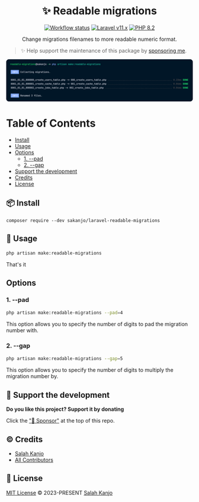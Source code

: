 <h1 align="center">✨ Readable migrations</h1>

<p align="center">
    <a href="https://github.com/sakanjo/laravel-readable-migrations/actions"><img alt="Workflow status" src="https://img.shields.io/github/actions/workflow/status/sakanjo/laravel-readable-migrations/tests.yml?style=for-the-badge"></a>
    <a href="https://laravel.com"><img alt="Laravel v11.x" src="https://img.shields.io/badge/Laravel-v11.x-FF2D20?style=for-the-badge&logo=laravel"></a>
    <a href="https://php.net"><img alt="PHP 8.2" src="https://img.shields.io/badge/PHP-8.2-777BB4?style=for-the-badge&logo=php"></a>
</p>

<p align="center">Change migrations filenames to more readable numeric format.</p>

> ✨ Help support the maintenance of this package by [sponsoring me](https://github.com/sponsors/sakanjo).

![Preview](./art/preview.png)

Table of Contents
=================

* [Install](#-install)
* [Usage](#-usage)
 * [Options](#options)
    * [1. --pad](#1---pad)
    * [2. --gap](#2---gap)
* [Support the development](#-support-the-development)
* [Credits](#%EF%B8%8F-credits)
* [License](#-license)

## 📦 Install

```
composer require --dev sakanjo/laravel-readable-migrations
```

## 🦄 Usage

```bash
php artisan make:readable-migrations
```

That's it

## Options

### 1. --pad

```bash
php artisan make:readable-migrations --pad=4
```

This option allows you to specify the number of digits to pad the migration number with.

### 2. --gap

```bash
php artisan make:readable-migrations --gap=5
```

This option allows you to specify the number of digits to multiply the migration number by.

## 💖 Support the development

**Do you like this project? Support it by donating**

Click the ["💖 Sponsor"](https://github.com/sponsors/sakanjo) at the top of this repo.

## ©️ Credits

- [Salah Kanjo](https://github.com/sakanjo)
- [All Contributors](../../contributors)

## 📄 License

[MIT License](https://github.com/sakanjo/laravel-readable-migrations/blob/master/LICENSE) © 2023-PRESENT [Salah Kanjo](https://github.com/sakanjo)
